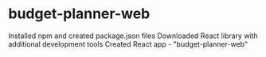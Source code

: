 # budget-planner-web 

Installed npm and created package.json files
Downloaded React library with additional development tools
Created React app - "budget-planner-web"

